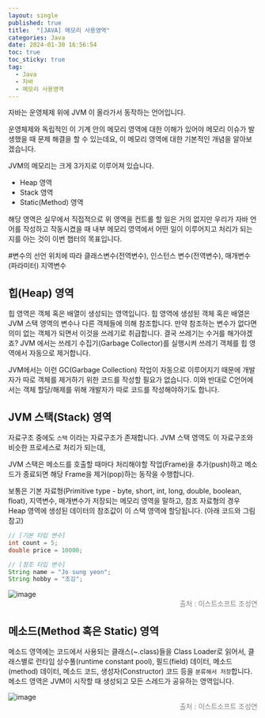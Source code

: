 ```yaml
---
layout: single
published: true
title:  "[JAVA] 메모리 사용영역"
categories: Java
date: 2024-01-30 16:56:54
toc: true
toc_sticky: true
tag:   
  - Java
  - 자바
  - 메모리 사용영역
---
```


자바는 운영체제 위에 JVM 이 올라가서 동작하는 언어입니다. 

운영체제와 독립적인 이 기계 안의 메모리 영역에 대한 이해가 있어야 메모리 이슈가 발생했을 때 문제 해결을 할 수 있는데요, 이 메모리 영역에 대한 기본적인 개념을 알아보겠습니다. 

JVM의 메모리는 크게 3가지로 이루어져 있습니다.

- Heap 영역
- Stack 영역
- Static(Method) 영역

해당 영역은 실무에서 직접적으로 위 영역을 컨트롤 할 일은 거의 없지만 우리가 자바 언어를 작성하고 작동시켰을 때 내부 메모리 영역에서 어떤 일이 이루어지고 처리가 되는지를 아는 것이 이번 챕터의 목표입니다. 

#변수의 선언 위치에 따라 클래스변수(전역변수), 인스턴스 변수(전역변수), 매개변수(파라미터) 지역변수

## 힙(Heap) 영역

힙 영역은 객체 혹은 배열이 생성되는 영역입니다. 힙 영역에 생성된 객체 혹은 배열은 JVM 스택 영역의 변수나 다른 객체들에 의해 참조합니다. 만약 참조하는 변수가 없다면 의미 없는 객체가 되면서 이것을 쓰레기로 취급합니다. 결국 쓰레기는 수거를 해가야겠죠? JVM 에서는 쓰레기 수집기(Garbage Collector)를 실행시켜 쓰레기 객체를 힙 영역에서 자동으로 제거합니다. 

JVM에서는 이런 GC(Garbage Collection) 작업이 자동으로 이루어지기 때문에 개발자가 따로 객체를 제거하기 위한 코드를 작성할 필요가 없습니다. 이와 반대로 C언어에서는 객체 할당/해제를 위해 개발자가 따로 코드를 작성해야하기도 합니다.

## JVM 스택(Stack) 영역

자료구조 중에도 `스택` 이라는 자료구조가 존재합니다. JVM 스택 영역도 이 자료구조와 비슷한 프로세스로 처리가 되는데,

JVM 스택은 메소드를 호출할 때마다 처리해야할 작업(Frame)을 추가(push)하고 메소드가 종료되면 해당 Frame을 제거(pop)하는 동작을 수행합니다. 

보통은 기본 자료형(Primitive type - byte, short, int, long, double, boolean, float), 지역변수, 매개변수가 저장되는 메모리 영역을 말하고, 참조 자료형의 경우 Heap 영역에 생성된 데이터의 참조값이 이 스택 영역에 할당됩니다. (아래 코드와 그림 참고)

```java
// [기본 타입 변수]
int count = 5;
double price = 10000;

// [참조 타입 변수]
String name = "Jo sung yeon";
String hobby = "조깅";
```

![image](https://github.com/BaxDailyGit/BaxDailyGit/assets/99312529/1e871bc8-8abb-4fef-9d28-a7a3f4ebf465)
<span style="color:gray; display: block; text-align: right;">출처 : 이스트소프트 조성연</span>

## 메소드(Method 혹은 Static) 영역

메소드 영역에는 코드에서 사용되는 클래스(~.class)들을 Class Loader로 읽어서, 클래스별로 런타임 상수풀(runtime constant pool), 필드(field) 데이터, 메소드(method) 데이터, 메소드 코드, 생성자(Constructor) 코드 등을 `분류해서 저장`합니다. 메소드 영역은 JVM이 시작할 때 생성되고 모든 스레드가 공유하는 영역입니다. 

![image](https://github.com/BaxDailyGit/BaxDailyGit/assets/99312529/e7fb66d5-dc41-4730-a462-882a33198535)
<span style="color:gray; display: block; text-align: right;">출처 : 이스트소프트 조성연</span>